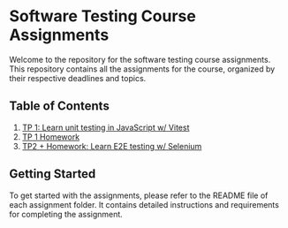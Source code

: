 # Software Testing Course Assignments

Welcome to the repository for the software testing course assignments. This repository contains all the assignments for the course, organized by their respective deadlines and topics.

## Table of Contents

1. [TP 1: Learn unit testing in JavaScript w/ Vitest](./TP1/README.md)
2. [TP 1 Homework](https://github.com/mrdaliselmi/Vitest-practice/tree/main)
3. [TP2 + Homework: Learn E2E testing w/ Selenium](./TP2/README.md)

## Getting Started

To get started with the assignments, please refer to the README file of each assignment folder. It contains detailed instructions and requirements for completing the assignment.